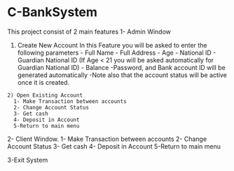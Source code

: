 # C-BankSystem
This project consist of 2 main features
1- Admin Window 
  1) Create New Account
    In this Feature you will be asked to enter the following parameters
    - Full Name
    - Full Address
    - Age
    - National ID
    - Guardian National ID
     (If Age < 21 you will be asked automatically for Guardian National ID)
    - Balance
    -Password, and Bank account ID will be generated automatically
    -Note also that the account status will be active once it is created.
    
    2) Open Existing Account 
      1- Make Transaction between accounts
      2- Change Account Status
      3- Get cash
      4- Deposit in Account
      5-Return to main menu

2- Client Window.
     1- Make Transaction between accounts
     2- Change Account Status
     3- Get cash
     4- Deposit in Account
     5-Return to main menu
     
3-Exit System
